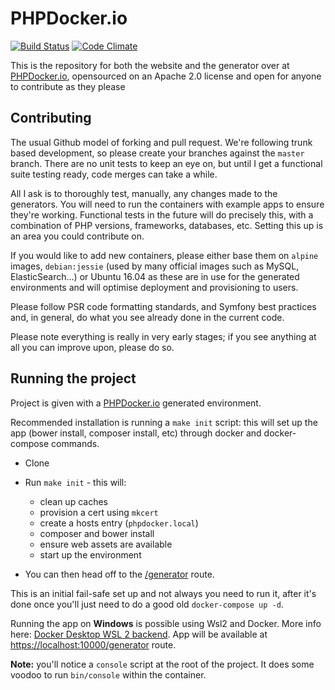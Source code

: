 PHPDocker.io
============

[![Build Status](https://semaphoreci.com/api/v1/phpdockerio/phpdocker-io/branches/dev/badge.svg)](https://semaphoreci.com/phpdockerio/phpdocker-io)
[![Code Climate](https://codeclimate.com/github/phpdocker-io/phpdocker.io/badges/gpa.svg)](https://codeclimate.com/github/phpdocker-io/phpdocker.io)

This is the repository for both the website and the generator over at [PHPDocker.io](http://phpdocker.io), opensourced on an Apache 2.0 license and open for anyone to contribute as they please

Contributing
------------

The usual Github model of forking and pull request. We're following trunk based development, so please create your branches against the `master` branch. There are no unit tests to keep an eye on, but until I get a functional suite testing ready, code merges can take a while.

All I ask is to thoroughly test, manually, any changes made to the generators. You will need to run the containers with example apps to ensure they're working. Functional tests in the future will do precisely this, with a combination of PHP versions, frameworks, databases, etc. Setting this up is an area you could contribute on.

If you would like to add new containers, please either base them on `alpine` images, `debian:jessie` (used by many official images such as MySQL, ElasticSearch...) or Ubuntu 16.04 as these are in use for the generated environments and will optimise deployment and provisioning to users.

Please follow PSR code formatting standards, and Symfony best practices and, in general, do what you see already done in the current code.

Please note everything is really in very early stages; if you see anything at all you can improve upon, please do so.

Running the project
-------------------

Project is given with a [PHPDocker.io](http://phpdocker.io) generated environment. 

Recommended installation is running a `make init` script: this will set up the app (bower install, composer install, etc) through docker and docker-compose commands.

  * Clone
  * Run `make init` - this will:
     * clean up caches
     * provision a cert using `mkcert`
     * create a hosts entry (`phpdocker.local`)
     * composer and bower install
     * ensure web assets are available    
     * start up the environment

  * You can then head off to the [/generator](https://phpdocker.local:10000/generator) route.

This is an initial fail-safe set up and not always you need to run it, after it's done once you'll just need to do a good old `docker-compose up -d`.

Running the app on **Windows** is possible using Wsl2 and Docker. More info here: [Docker Desktop WSL 2 backend](https://docs.docker.com/docker-for-windows/wsl/). App will be available at [https://localhost:10000/generator](https://phpdocker.local:10000/generator) route.

**Note:** you'll notice a `console` script at the root of the project. It does some voodoo to run `bin/console` within the container.
